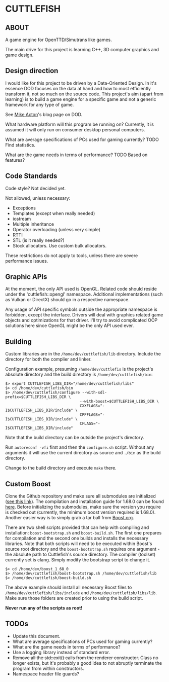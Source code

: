 CUTTLEFISH
======

ABOUT
-----

A game engine for OpenTTD/Simutrans like games.

The main drive for this project is learning C++, 3D computer graphics and game design.

Design direction
----------------

I would like for this project to be driven by a Data-Oriented Design. In it's essence DOD focuses on the data at hand and how to most efficiently transform it, not so much on the source code. This project's aim (apart from learning) is to build a game engine for a specific game and not a generic framework for any type of game.

See [Mike Acton](https://dataorientedprogramming.wordpress.com/tag/mike-acton/)'s blog page on DOD.

What hardware platform will this program be running on?
Currently, it is assumed it will only run on consumer desktop personal computers.

What are average specifications of PCs used for gaming currently?
TODO Find statistics.

What are the game needs in terms of performance?
TODO Based on features?

Code Standards
--------------

Code style? Not decided yet.

Not allowed, unless necessary:
* Exceptions
* Templates (except when really needed)
* iostream
* Multiple inheritance
* Operator overloading (unless very simple)
* RTTI
* STL (is it really needed?)
* Stock allocators. Use custom bulk allocators.

These restrictions do not apply to tools, unless there are severe performance issues.

Graphic APIs
------------

At the moment, the only API used is OpenGL. Related code should reside under the 'cuttlefish::opengl' namespace. Additional implementations (such as Vulkan or DirectX) should go in a respective namespace.

Any usage of API specific symbols outside the appropriate namespace is forbidden, except the interface. Drivers will deal with graphics related game objects and optimizations for that driver. I'll try to avoid complicated OOP solutions here since OpenGL might be the only API used ever.

Building
--------

Custom libraries are in the `/home/dev/cuttlefish/lib` directory. Include the directory for both the complier and linker.

Configuration example, presuming `/home/dev/cuttlefis` is the project's absolute directory and the build directory is `/home/dev/cuttlefish/bin`:

```shell
$> export CUTTLEFISH_LIBS_DIR="/home/dev/cuttlefish/libs"
$> cd /home/dev/cuttlefish/bin
$> /home/dev/cuttlefish/configure --with-sdl-prefix=$CUTTLEFISH_LIBS_DIR \
                                 --with-boost=$CUTTLEFISH_LIBS_DIR \
                                 CXXFLAGS="-I$CUTTLEFISH_LIBS_DIR/include" \
                                 CPPFLAGS="-I$CUTTLEFISH_LIBS_DIR/include" \
                                 CFLAGS="-I$CUTTLEFISH_LIBS_DIR/include"
```

Note that the build directory can be outside the project's directory.

Run `autoreconf -vfi` first and then the `configure.sh` script. Without any arguments it will use the current directory as source and `./bin` as the build directory.

Change to the build directory and execute `make` there.

Custom Boost
------------

Clone the Github repository and make sure all submodules are initialized ([see this link](https://github.com/boostorg/boost/wiki/Getting-Started)). The compilation and installation guide for 1.68.0 can be found [here](http://www.boost.org/doc/libs/1_63_0/more/getting_started/unix-variants.html#prepare-to-use-a-boost-library-binary). Before initializing the submodules, make sure the version you require is checked out (currently, the minimum boost version required is 1.68.0). Another easier way is to simply grab a tar ball from [Boost.org](https://www.boost.org/users/download/).

There are two shell scripts provided that can help with compiling and installation: `boost-bootstrap.sh` and `boost-build.sh`. The first one prepares for compilation and the second one builds and installs the necessary libraries. Note that both scripts will need to be executed within Boost's source root directory and the `boost-bootstrap.sh` requires one argument - the absolute path to Cuttlefish's source directory. The compiler (toolset) currently set is clang. Simply modify the bootstrap script to change it.

```shell
$> cd /home/dev/boost_1_68_0
$> /home/dev/cuttlefish/boost-bootstrap.sh /home/dev/cuttlefish/lib
$> /home/dev/cuttlefish/boost-build.sh
```
The above example should install all necessary Boost files to `/home/dev/cuttlefish/libs/include` and `/home/dev/cuttlefish/libs/lib`. Make sure those folders are created prior to using the build script.

**Never run any of the scripts as root!**

TODOs
-----

* Update this document.
* What are average specifications of PCs used for gaming currently?
* What are the game needs in terms of performance?
* Use a logging library instead of standard error.
* ~~Remove all the std::exit() calls from the renderer constructor.~~ Class no longer exists, but it's probably a good idea to not abruptly terminate the program from within constructors.
* Namespace header file guards?
